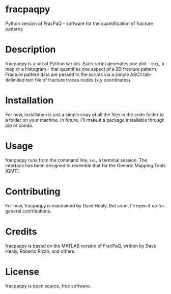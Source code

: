 # fracpaqpy
Python version of FracPaQ - software for the quantification of fracture patterns

# Description 
fracpaqpy is a set of Python scripts.  Each script generates one plot - e.g., a map or a histogram - that quantifies one aspect of a 2D fracture pattern. Fracture pattern data are passed to the scripts via a simple ASCII tab-delimited text file of fracture traces nodes (x,y coordinates).
# Installation 
For now, installation is just a simple copy of all the files in the code folder to a folder on your machine.  In future, I'll make it a package installable through pip or conda.
# Usage 
fracpaqpy runs from the command line, i.e., a terminal session.  The interface has been designed to resemble that for the Generic Mapping Tools (GMT).

# Contributing
For now, fracpaqpy is maintained by Dave Healy.  But soon, I'll open it up for general contributions. 

# Credits 
fracpaqpy is based on the MATLAB version of FracPaQ, written by Dave Healy, Roberto Rizzo, and others. 

# License 
fracpaqpy is open source, free software. 
